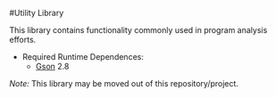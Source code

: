 #Utility Library

This library contains functionality commonly used in program analysis efforts.  
- Required Runtime Dependences:
    - [Gson](https://github.com/google/gson) 2.8
        
_Note:_ This library may be moved out of this repository/project.  


